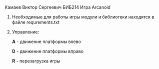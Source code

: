 Камаев Виктор Сергеевич БИБ214
Игра Arcanoid

1) Необходимые для работы игры модули и библиотеки находятся в файле requrements.txt
2) Управление:

      **A** - движение платформы влево
      
      **D** - движение платформы вправо
      
      **R** - перезагрузка игры

